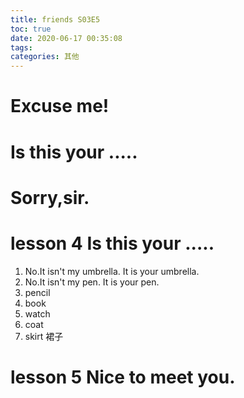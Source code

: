 ```yaml
---
title: friends S03E5
toc: true
date: 2020-06-17 00:35:08
tags:
categories: 其他
---
```


# Excuse me!



# Is this your .....



# Sorry,sir.

# lesson 4 Is this your .....

1. No.It isn't my umbrella. It is your umbrella.
2. No.It isn't my pen. It is your pen.
3. pencil
4. book
5. watch
6. coat
7. skirt 裙子

# lesson 5 Nice to meet you.


